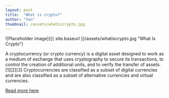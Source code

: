 ```yaml
---
layout: post
title:  "What is crypto?"
author: "Yon"
thumbnail: /assets/whatiscrypto.jpg
---
```


<!-- <img src="{{ post.thumbnail | prepend: site.baseurl }}" /> -->
![Placeholder image]({{ site.baseurl }}/assets/whatiscrypto.jpg "What Is Crypto")

A cryptocurrency (or crypto currency) is a digital asset designed to work as a medium of exchange that uses cryptography to secure its transactions, to control the creation of additional units, and to verify the transfer of assets.[1][2][3] Cryptocurrencies are classified as a subset of digital currencies and are also classified as a subset of alternative currencies and virtual currencies.

<a href="https://en.wikipedia.org/wiki/Cryptocurrency" target="_blank">Read more here</a> 
